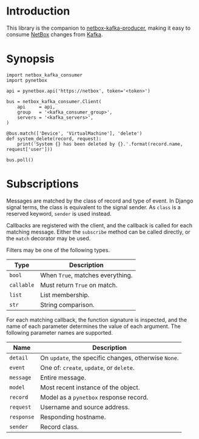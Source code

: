# Introduction
This library is the companion to [netbox-kafka-producer](https://github.com/ebusto/netbox-kafka-producer), making it easy to consume [NetBox](https://github.com/digitalocean/netbox/) changes from [Kafka](https://kafka.apache.org/).

# Synopsis

```
import netbox_kafka_consumer
import pynetbox

api = pynetbox.api('https://netbox', token='<token>')

bus = netbox_kafka_consumer.Client(
    api     = api,
    group   = '<kafka_consumer_group>',
    servers = '<kafka_servers>',
)

@bus.match(['Device', 'VirtualMachine'], 'delete')
def system_delete(record, request):
    print('System {} has been deleted by {}.'.format(record.name, request['user']))

bus.poll()
```

# Subscriptions
Messages are matched by the class of record and type of event. In Django
signal terms, the class is equivalent to the signal sender. As `class` is a
reserved keyword, `sender` is used instead.

Callbacks are registered with the client, and the callback is called for each
matching message. Either the `subscribe` method can be called directly, or
the `match` decorator may be used.

Filters may be one of the following types.

| Type       | Description                      |
| ----       | -----------                      |
| `bool`     | When `True`, matches everything. |
| `callable` | Must return `True` on match.     |
| `list`     | List membership.                 |
| `str`      | String comparison.               |

For each matching callback, the function signature is inspected, and the name
of each parameter determines the value of each argument. The following parameter
names are supported.

| Name       | Description                                          |
| ----       | -----------                                          |
| `detail`   | On `update`, the specific changes, otherwise `None`. |
| `event`    | One of: `create`, `update`, or `delete`.             |
| `message`  | Entire message.                                      |
| `model`    | Most recent instance of the object.                  |
| `record`   | Model as a `pynetbox` response record.               |
| `request`  | Username and source address.                         |
| `response` | Responding hostname.                                 |
| `sender`   | Record class.                                        |
